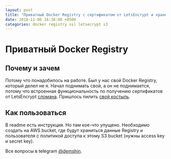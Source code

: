 ```yaml
---
layout: post
title: "Приватный Docker Registry с сертификатом от LetsEncrypt и хранением данных на S3"
date: 2018-11-06 16:38:00 +0500
categories: docker registry ssl letsecrypt s3
---
```


# Приватный Docker Registry

## Почему и зачем

Потому что понадобилось на работе. Был у нас свой Docker Registry, который делел не я. Начал поднимать свой, а он не поднимается, потому что встроенная функциональность по получению сертификатов от LetsEncrypt [сломана](https://github.com/docker/distribution/issues/2545). Пришлось пилить [свой костыль](https://github.com/demshin/private-docker-registry-ssl-s3).

## Как пользоваться

В readme есть инструкция. Но там кое-что упущено. Необходимо создать на AWS bucket, где будут храниться данные Registry и пользователя с политикой доступа к этому S3 bucket (нужны access key и secret key).

Все вопросы в telegram [@demshin](https://t.me/demshin).
